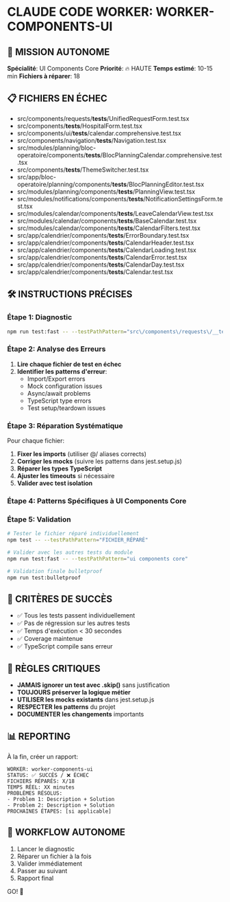 # CLAUDE CODE WORKER: WORKER-COMPONENTS-UI

## 🎯 MISSION AUTONOME
**Spécialité**: UI Components Core
**Priorité**: 🔥 HAUTE
**Temps estimé**: 10-15 min
**Fichiers à réparer**: 18

## 📋 FICHIERS EN ÉCHEC
- src/components/requests/__tests__/UnifiedRequestForm.test.tsx
- src/components/__tests__/HospitalForm.test.tsx
- src/components/ui/__tests__/calendar.comprehensive.test.tsx
- src/components/navigation/__tests__/Navigation.test.tsx
- src/modules/planning/bloc-operatoire/components/__tests__/BlocPlanningCalendar.comprehensive.test.tsx
- src/components/__tests__/ThemeSwitcher.test.tsx
- src/app/bloc-operatoire/planning/components/__tests__/BlocPlanningEditor.test.tsx
- src/modules/planning/components/__tests__/PlanningView.test.tsx
- src/modules/notifications/components/__tests__/NotificationSettingsForm.test.tsx
- src/modules/calendar/components/__tests__/LeaveCalendarView.test.tsx
- src/modules/calendar/components/__tests__/BaseCalendar.test.tsx
- src/modules/calendar/components/__tests__/CalendarFilters.test.tsx
- src/app/calendrier/components/__tests__/ErrorBoundary.test.tsx
- src/app/calendrier/components/__tests__/CalendarHeader.test.tsx
- src/app/calendrier/components/__tests__/CalendarLoading.test.tsx
- src/app/calendrier/components/__tests__/CalendarError.test.tsx
- src/app/calendrier/components/__tests__/CalendarDay.test.tsx
- src/app/calendrier/components/__tests__/Calendar.test.tsx

## 🛠️ INSTRUCTIONS PRÉCISES

### Étape 1: Diagnostic
```bash
npm run test:fast -- --testPathPattern="src\/components\/requests\/__tests__\/UnifiedRequestForm.test.tsx"
```

### Étape 2: Analyse des Erreurs
1. **Lire chaque fichier de test en échec**
2. **Identifier les patterns d'erreur**:
   - Import/Export errors
   - Mock configuration issues  
   - Async/await problems
   - TypeScript type errors
   - Test setup/teardown issues

### Étape 3: Réparation Systématique
Pour chaque fichier:
1. **Fixer les imports** (utiliser @/ aliases corrects)
2. **Corriger les mocks** (suivre les patterns dans jest.setup.js)
3. **Réparer les types TypeScript** 
4. **Ajuster les timeouts** si nécessaire
5. **Valider avec test isolation**

### Étape 4: Patterns Spécifiques à UI Components Core



### Étape 5: Validation
```bash
# Tester le fichier réparé individuellement
npm test -- --testPathPattern="FICHIER_RÉPARÉ"

# Valider avec les autres tests du module  
npm run test:fast -- --testPathPattern="ui components core"

# Validation finale bulletproof
npm run test:bulletproof
```

## 🎯 CRITÈRES DE SUCCÈS
- ✅ Tous les tests passent individuellement
- ✅ Pas de régression sur les autres tests
- ✅ Temps d'exécution < 30 secondes
- ✅ Coverage maintenue
- ✅ TypeScript compile sans erreur

## 🚨 RÈGLES CRITIQUES
- **JAMAIS ignorer un test avec .skip()** sans justification
- **TOUJOURS préserver la logique métier** 
- **UTILISER les mocks existants** dans jest.setup.js
- **RESPECTER les patterns** du projet
- **DOCUMENTER les changements** importants

## 📊 REPORTING
À la fin, créer un rapport:
```
WORKER: worker-components-ui
STATUS: ✅ SUCCÈS / ❌ ÉCHEC
FICHIERS RÉPARÉS: X/18
TEMPS RÉEL: XX minutes
PROBLÈMES RÉSOLUS:
- Problem 1: Description + Solution
- Problem 2: Description + Solution
PROCHAINES ÉTAPES: [si applicable]
```

## 🔄 WORKFLOW AUTONOME
1. Lancer le diagnostic
2. Réparer un fichier à la fois
3. Valider immédiatement
4. Passer au suivant
5. Rapport final

GO! 🚀